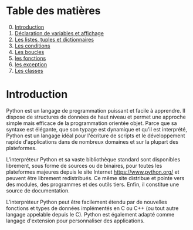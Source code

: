 # Table des matières 


0. [Introduction](#introduction)
1. [Déclaration de variables et affichage](declaration.md)
2. [Les listes, tuples et dictionnaires](listupledico.md)
3. [Les conditions](conditions.md)
4. [Les boucles](boucles.md)
5. [les fonctions](fonctions.md)
6. [les exception](exceptions.md)
7. [Les classes](class.md)

# Introduction

Python est un langage de programmation puissant et facile à apprendre. Il dispose de structures de données de haut niveau et permet une approche simple mais efficace de la programmation orientée objet. Parce que sa syntaxe est élégante, que son typage est dynamique et qu'il est interprété, Python est un langage idéal pour l'écriture de scripts et le développement rapide d'applications dans de nombreux domaines et sur la plupart des plateformes.

L'interpréteur Python et sa vaste bibliothèque standard sont disponibles librement, sous forme de sources ou de binaires, pour toutes les plateformes majeures depuis le site Internet https://www.python.org/ et peuvent être librement redistribués. Ce même site distribue et pointe vers des modules, des programmes et des outils tiers. Enfin, il constitue une source de documentation.

L'interpréteur Python peut être facilement étendu par de nouvelles fonctions et types de données implémentés en C ou C++ (ou tout autre langage appelable depuis le C). Python est également adapté comme langage d'extension pour personnaliser des applications.
